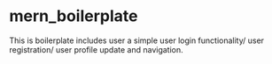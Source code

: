 # mern_boilerplate

This is boilerplate includes user  a simple user login functionality/ user registration/ user profile update and navigation.
